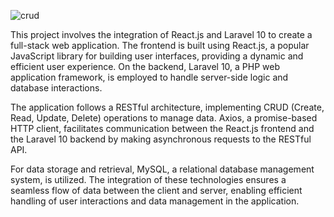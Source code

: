 ![crud](https://github.com/NIsaltharaka/React-JS-Laravel-10x-Rest-Api-CRUD-backend/assets/134293075/d2056ad6-02b8-434b-83b4-5c1e886ea75c)

This project involves the integration of React.js and Laravel 10 to create a full-stack web application. The frontend is built using React.js, a popular JavaScript library for building user interfaces, providing a dynamic and efficient user experience. On the backend, Laravel 10, a PHP web application framework, is employed to handle server-side logic and database interactions.

The application follows a RESTful architecture, implementing CRUD (Create, Read, Update, Delete) operations to manage data. Axios, a promise-based HTTP client, facilitates communication between the React.js frontend and the Laravel 10 backend by making asynchronous requests to the RESTful API.

For data storage and retrieval, MySQL, a relational database management system, is utilized. The integration of these technologies ensures a seamless flow of data between the client and server, enabling efficient handling of user interactions and data management in the application.
